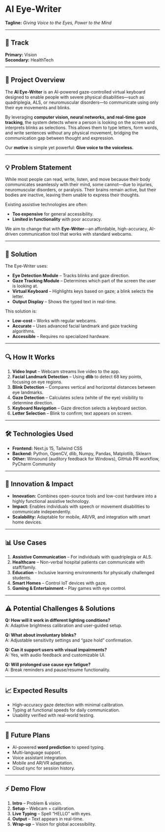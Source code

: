 # AI Eye-Writer  
**Tagline:** *Giving Voice to the Eyes, Power to the Mind*  

---

## 📌 Track
**Primary:** Vision  
**Secondary:** HealthTech  

---

## 📖 Project Overview
The **AI Eye-Writer** is an AI-powered gaze-controlled virtual keyboard designed to enable people with severe physical disabilities—such as quadriplegia, ALS, or neuromuscular disorders—to communicate using only their eye movements and blinks.  

By leveraging **computer vision, neural networks, and real-time gaze tracking**, the system detects where a person is looking on the screen and interprets blinks as selections. This allows them to type letters, form words, and write sentences without any physical movement, bridging the communication gap between thought and expression.  

Our **motive** is simple yet powerful: **Give voice to the voiceless.**  

---

## 💡 Problem Statement
While most people can read, write, listen, and move because their body communicates seamlessly with their mind, some cannot—due to injuries, neuromuscular disorders, or paralysis. Their brains remain active, but their bodies are inactive, leaving them unable to express their thoughts.  

Existing assistive technologies are often:
- **Too expensive** for general accessibility.
- **Limited in functionality** with poor accuracy.

We aim to change that with **Eye-Writer**—an affordable, high-accuracy, AI-driven communication tool that works with standard webcams.

---

## 🎯 Solution
The Eye-Writer uses:
- **Eye Detection Module** – Tracks blinks and gaze direction.
- **Gaze Tracking Module** – Determines which part of the screen the user is looking at.
- **Virtual Keyboard** – Highlights keys based on gaze; a blink selects the letter.
- **Output Display** – Shows the typed text in real-time.

This solution is:
- **Low-cost** – Works with regular webcams.
- **Accurate** – Uses advanced facial landmark and gaze tracking algorithms.
- **Accessible** – Requires no specialized hardware.

---

## 🔍 How It Works
1. **Video Input** – Webcam streams live video to the app.
2. **Facial Landmark Detection** – Using **dlib** to detect 68 key points, focusing on eye regions.
3. **Blink Detection** – Compares vertical and horizontal distances between eye landmarks.
4. **Gaze Detection** – Calculates sclera (white of the eye) visibility to determine direction.
5. **Keyboard Navigation** – Gaze direction selects a keyboard section.
6. **Letter Selection** – Blink to confirm; text appears on screen.

---

## 🛠 Technologies Used
- **Frontend:** Next.js 15, Tailwind CSS
- **Backend:** Python, OpenCV, dlib, Numpy, Pandas, Matplotlib, Sklearn
- **Other:** Winsound (auditory feedback for Windows), GitHub PR workflow, PyCharm Community

---

## 📌 Innovation & Impact
- **Innovation:** Combines open-source tools and low-cost hardware into a highly functional assistive technology.
- **Impact:** Enables individuals with speech or movement disabilities to communicate independently.
- **Scalability:** Adaptable for mobile, AR/VR, and integration with smart home devices.

---

## 📊 Use Cases
1. **Assistive Communication** – For individuals with quadriplegia or ALS.
2. **Healthcare** – Non-verbal hospital patients can communicate with staff/family.
3. **Education** – Inclusive learning environments for physically challenged students.
4. **Smart Homes** – Control IoT devices with gaze.
5. **Gaming & Entertainment** – Play games with eye control.

---

## ⚠️ Potential Challenges & Solutions
**Q: How will it work in different lighting conditions?**  
A: Adaptive brightness calibration and user-guided setup.

**Q: What about involuntary blinks?**  
A: Adjustable sensitivity settings and “gaze hold” confirmation.

**Q: Can it support users with visual impairments?**  
A: Yes, with audio feedback and customizable UI.

**Q: Will prolonged use cause eye fatigue?**  
A: Break reminders and pause/resume functionality.

---

## 📈 Expected Results
- High-accuracy gaze detection with minimal calibration.
- Typing at functional speeds for daily communication.
- Usability verified with real-world testing.

---

## 🚀 Future Plans
- AI-powered **word prediction** to speed typing.
- Multi-language support.
- Voice assistant integration.
- Mobile and AR/VR adaptation.
- Cloud sync for session history.

---

## ⚡ Demo Flow
1. **Intro** – Problem & vision.
2. **Setup** – Webcam + calibration.
3. **Live Typing** – Spell “HELLO” with eyes.
4. **Output** – Text appears in real-time.
5. **Wrap-up** – Vision for global accessibility.
